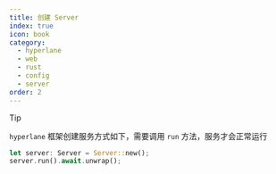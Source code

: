 ```yaml
---
title: 创建 Server
index: true
icon: book
category:
  - hyperlane
  - web
  - rust
  - config
  - server
order: 2
---
```


<Share colorful />

> [!tip]
>
> `hyperlane` 框架创建服务方式如下，需要调用 `run` 方法，服务才会正常运行

```rust
let server: Server = Server::new();
server.run().await.unwrap();
```

<Bottom />
